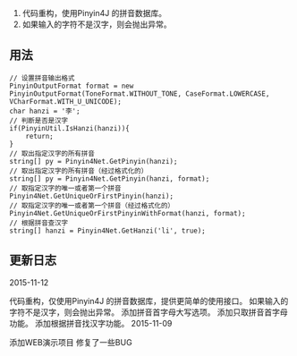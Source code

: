 1. 代码重构，使用Pinyin4J 的拼音数据库。
2. 如果输入的字符不是汉字，则会抛出异常。

## 用法
```
// 设置拼音输出格式
PinyinOutputFormat format = new PinyinOutputFormat(ToneFormat.WITHOUT_TONE, CaseFormat.LOWERCASE, VCharFormat.WITH_U_UNICODE);
char hanzi = '李';
// 判断是否是汉字
if(PinyinUtil.IsHanzi(hanzi)){
    return;
}
// 取出指定汉字的所有拼音
string[] py = Pinyin4Net.GetPinyin(hanzi);
// 取出指定汉字的所有拼音（经过格式化的）
string[] py = Pinyin4Net.GetPinyin(hanzi, format);
// 取指定汉字的唯一或者第一个拼音
Pinyin4Net.GetUniqueOrFirstPinyin(hanzi);
// 取指定汉字的唯一或者第一个拼音（经过格式化的）
Pinyin4Net.GetUniqueOrFirstPinyinWithFormat(hanzi, format);
// 根据拼音查汉字
string[] hanzi = Pinyin4Net.GetHanzi('li', true);
```

## 更新日志
2015-11-12

代码重构，仅使用Pinyin4J 的拼音数据库，提供更简单的使用接口。
如果输入的字符不是汉字，则会抛出异常。
添加拼音首字母大写选项。
添加只取拼音首字母功能。
添加根据拼音找汉字功能。
2015-11-09

添加WEB演示项目
修复了一些BUG